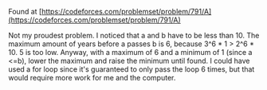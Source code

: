 Found at [https://codeforces.com/problemset/problem/791/A](https://codeforces.com/problemset/problem/791/A)

Not my proudest problem. I noticed that a and b have to be less than 10. The maximum amount of years before a passes b is 6, because 3^6 * 1 > 2^6 * 10. 5 is too low. Anyway, with a maximum of 6 and a minimum of 1 (since a <=b), lower the maximum and raise the minimum until found. I could have used a for loop since it's guaranteed to only pass the loop 6 times, but that would require more work for me and the computer.
